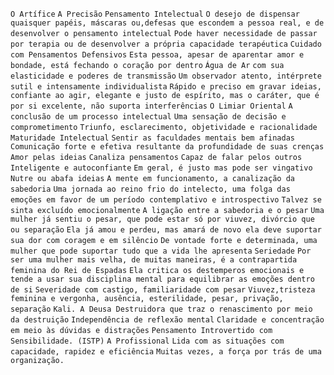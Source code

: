 `O Artífice` `A Precisão` `Pensamento Intelectual` `O desejo de dispensar
quaisquer papéis, máscaras ou,defesas que escondem a pessoa real, e de
desenvolver o pensamento intelectual` `Pode haver necessidade de passar por
terapia ou de desenvolver a própria capacidade terapéutica` `Cuidado com
Pensamentos Defensivos` `Esta pessoa, apesar de aparentar amor e bondade, está
fechando o coração por dentro` `Água de Ar` `com sua elasticidade e poderes de
transmissão` `Um observador atento, intérprete sutil e intensamente
individualista` `Rápido e preciso em gravar ideias, confiante ao agir,
elegante e justo de espírito, mas o caráter, que é por si excelente, não
suporta interferências` `O Limiar Oriental` `A conclusão de um processo
intelectual` `Uma sensação de decisão e comprometimento` `Triunfo,
esclarecimento, objetividade e racionalidade` `Maturidade Intelectual` `Sentir
as faculdades mentais bem afinadas` `Comunicação forte e efetiva resultante da
profundidade de suas crenças` `Amor pelas ideias` `Canaliza pensamentos`
`Capaz de falar pelos outros` `Inteligente e autoconfiante` `Em geral, é justo
mas pode ser vingativo` `Nutre ou abafa ideias` `A mente em funcionamento, a
canalização da sabedoria` `Uma jornada ao reino frio do intelecto, uma folga
das emoções em favor de um período contemplativo e introspectivo` `Talvez se
sinta excluído emocionalmente` `A ligação entre a sabedoria e o pesar` `Uma
mulher já sentiu o pesar, que pode estar só por viuvez, divórcio que ou
separação` `Ela já amou e perdeu, mas amará de novo ela deve suportar sua dor
com coragem e em silêncio` `De vontade forte e determinada, uma mulher que
pode suportar tudo que a vida lhe apresenta` `Seriedade` `Por ser uma mulher
mais velha, de muitas maneiras, é a contrapartida feminina do Rei de Espadas`
`Ela critica os destemperos emocionais e tende a usar sua disciplina mental
para equilibrar as emoções dentro de si` `Severidade com castigo,
familiaridade com pesar` `Viuvez,tristeza feminina e vergonha, ausência,
esterilidade, pesar, privação, separação` `Kali. A Deusa Destruidora que traz
o renascimento por meio da destruição` `Independência de reflexão mental`
`Claridade e concentração em meio às dúvidas e distrações` `Pensamento
Introvertido com Sensibilidade. (ISTP)` `A Profissional` `Lida com as
situações com capacidade, rapidez e eficiência` `Muitas vezes, a força por
trás de uma organização.`

